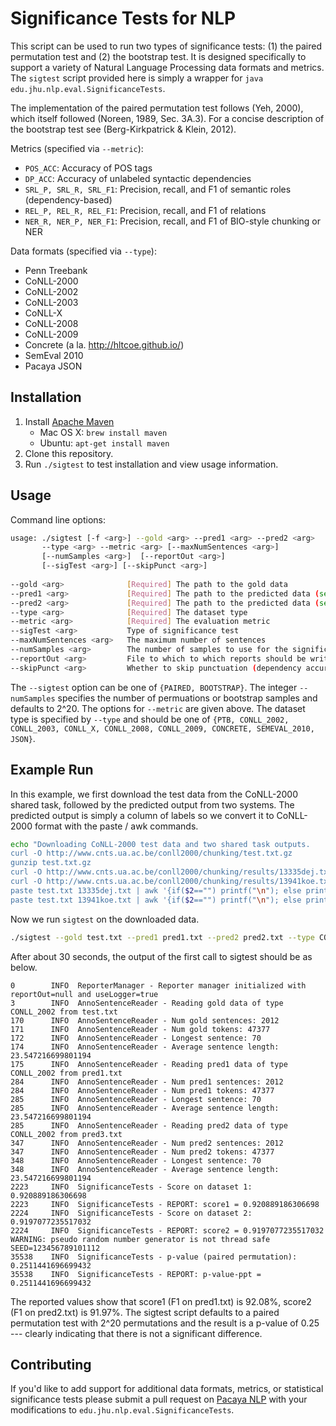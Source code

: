 # Significance Tests for NLP

This script can be used to run two types of significance tests: (1)
the paired permutation test and (2) the bootstrap test. It is designed
specifically to support a variety of Natural Language Processing data
formats and metrics. The `sigtest` script provided here is simply a
wrapper for `java edu.jhu.nlp.eval.SignificanceTests`.

The implementation of the paired permutation test follows (Yeh, 2000),
which itself followed (Noreen, 1989, Sec. 3A.3). For a concise
description of the bootstrap test see (Berg-Kirkpatrick & Klein,
2012).

Metrics (specified via `--metric`):

- `POS_ACC`: Accuracy of POS tags
- `DP_ACC`: Accuracy of unlabeled syntactic dependencies
- `SRL_P, SRL_R, SRL_F1`: Precision, recall, and F1 of semantic roles (dependency-based)
- `REL_P, REL_R, REL_F1`: Precision, recall, and F1 of relations 
- `NER_R, NER_P, NER_F1`: Precision, recall, and F1 of BIO-style chunking or NER


Data formats (specified via `--type`):

- Penn Treebank
- CoNLL-2000
- CoNLL-2002
- CoNLL-2003
- CoNLL-X
- CoNLL-2008
- CoNLL-2009
- Concrete (a la. http://hltcoe.github.io/)
- SemEval 2010
- Pacaya JSON

## Installation

1. Install [Apache Maven](https://maven.apache.org/install.html)
   - Mac OS X: `brew install maven`
   - Ubuntu: `apt-get install maven`
2. Clone this repository.
3. Run `./sigtest` to test installation and view usage information.

## Usage

Command line options:
```bash
usage: ./sigtest [-f <arg>] --gold <arg> --pred1 <arg> --pred2 <arg> 
       --type <arg> --metric <arg> [--maxNumSentences <arg>] 
       [--numSamples <arg>]  [--reportOut <arg>] 
       [--sigTest <arg>] [--skipPunct <arg>]
       
--gold <arg>              [Required] The path to the gold data
--pred1 <arg>             [Required] The path to the predicted data (set 1)
--pred2 <arg>             [Required] The path to the predicted data (set 2)
--type <arg>              [Required] The dataset type
--metric <arg>            [Required] The evaluation metric
--sigTest <arg>           Type of significance test
--maxNumSentences <arg>   The maximum number of sentences
--numSamples <arg>        The number of samples to use for the significance test
--reportOut <arg>         File to which to which reports should be written.
--skipPunct <arg>         Whether to skip punctuation (dependency accuracy only)
```

The `--sigtest` option can be one of `{PAIRED, BOOTSTRAP}`. The
integer `--numSamples` specifies the number of permuations or
bootstrap samples and defaults to 2^20. The options for `--metric` are
given above. The dataset type is specified by `--type` and should be
one of `{PTB, CONLL_2002, CONLL_2003, CONLL_X, CONLL_2008, CONLL_2009,
CONCRETE, SEMEVAL_2010, JSON}`.

## Example Run

In this example, we first download the test data from the CoNLL-2000
shared task, followed by the predicted output from two systems. The
predicted output is simply a column of labels so we convert it to
CoNLL-2000 format with the paste / awk commands.

```bash
echo "Downloading CoNLL-2000 test data and two shared task outputs.
curl -O http://www.cnts.ua.ac.be/conll2000/chunking/test.txt.gz
gunzip test.txt.gz
curl -O http://www.cnts.ua.ac.be/conll2000/chunking/results/13335dej.txt
curl -O http://www.cnts.ua.ac.be/conll2000/chunking/results/13941koe.txt
paste test.txt 13335dej.txt | awk '{if($2=="") printf("\n"); else printf("%s\t%s\t%s\n", $1, $2, $4); }' > pred1.txt
paste test.txt 13941koe.txt | awk '{if($2=="") printf("\n"); else printf("%s\t%s\t%s\n", $1, $2, $4); }' > pred2.txt
```

Now we run `sigtest` on the downloaded data.

``` bash
./sigtest --gold test.txt --pred1 pred1.txt --pred2 pred2.txt --type CONLL_2002 --metric NER_F1
```

After about 30 seconds, the output of the first call to sigtest should be as below. 
```
0        INFO  ReporterManager - Reporter manager initialized with reportOut=null and useLogger=true
3        INFO  AnnoSentenceReader - Reading gold data of type CONLL_2002 from test.txt
170      INFO  AnnoSentenceReader - Num gold sentences: 2012
171      INFO  AnnoSentenceReader - Num gold tokens: 47377
172      INFO  AnnoSentenceReader - Longest sentence: 70
174      INFO  AnnoSentenceReader - Average sentence length: 23.547216699801194
175      INFO  AnnoSentenceReader - Reading pred1 data of type CONLL_2002 from pred1.txt
284      INFO  AnnoSentenceReader - Num pred1 sentences: 2012
284      INFO  AnnoSentenceReader - Num pred1 tokens: 47377
285      INFO  AnnoSentenceReader - Longest sentence: 70
285      INFO  AnnoSentenceReader - Average sentence length: 23.547216699801194
285      INFO  AnnoSentenceReader - Reading pred2 data of type CONLL_2002 from pred3.txt
347      INFO  AnnoSentenceReader - Num pred2 sentences: 2012
347      INFO  AnnoSentenceReader - Num pred2 tokens: 47377
348      INFO  AnnoSentenceReader - Longest sentence: 70
348      INFO  AnnoSentenceReader - Average sentence length: 23.547216699801194
2223     INFO  SignificanceTests - Score on dataset 1: 0.920889186306698
2223     INFO  SignificanceTests - REPORT: score1 = 0.920889186306698
2224     INFO  SignificanceTests - Score on dataset 2: 0.9197077235517032
2224     INFO  SignificanceTests - REPORT: score2 = 0.9197077235517032
WARNING: pseudo random number generator is not thread safe
SEED=123456789101112
35538    INFO  SignificanceTests - p-value (paired permutation): 0.2511441696699432
35538    INFO  SignificanceTests - REPORT: p-value-ppt = 0.2511441696699432
```

The reported values show that score1 (F1 on pred1.txt) is 92.08%,
score2 (F1 on pred2.txt) is 91.97%. The sigtest script defaults to a
paired permutation test with 2^20 permutations and the result is a
p-value of 0.25 --- clearly indicating that there is not a significant
difference.

## Contributing

If you'd like to add support for additional data formats, metrics, or
statistical significance tests please submit a pull request on
[Pacaya NLP](https://github.com/mgormley/pacaya-nlp) with your
modifications to `edu.jhu.nlp.eval.SignificanceTests`.


